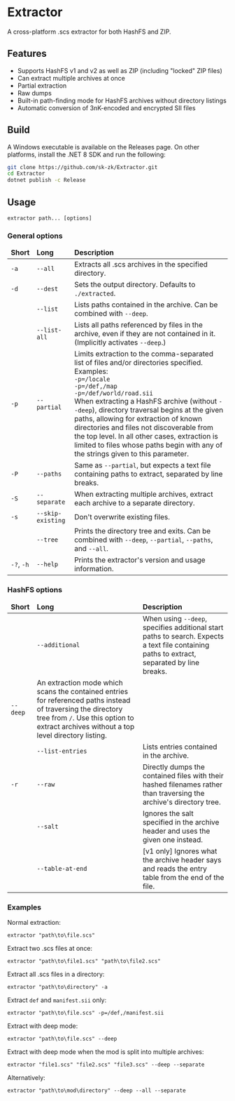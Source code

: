 # Extractor
A cross-platform .scs extractor for both HashFS and ZIP.

## Features
* Supports HashFS v1 and v2 as well as ZIP (including "locked" ZIP files)
* Can extract multiple archives at once
* Partial extraction
* Raw dumps
* Built-in path-finding mode for HashFS archives without directory listings
* Automatic conversion of 3nK-encoded and encrypted SII files

## Build
A Windows executable is available on the Releases page. On other platforms, install the
.NET 8 SDK and run the following:

```sh
git clone https://github.com/sk-zk/Extractor.git
cd Extractor
dotnet publish -c Release
```

## Usage
```
extractor path... [options]
```

### General options
<table>
<thead>
  <tr>
    <td><b>Short</b></td>
    <td><b>Long</b></td>
    <td><b>Description</b></td>
  </tr>
</thead>
<tr>
  <td><code>-a</code></td>
  <td><code>--all</code></td>
  <td>Extracts all .scs archives in the specified directory.</td>
</tr>
<tr>
  <td><code>-d</code></td>
  <td><code>--dest</code></td>
  <td>Sets the output directory. Defaults to <code>./extracted</code>.</td>
</tr>
<tr>
  <td></td>
  <td><code>--list</code></td>
  <td>Lists paths contained in the archive. Can be combined with <code>--deep</code>.</td>
</tr>
<tr>
  <td></td>
  <td><code>--list-all</code></td>
  <td>Lists all paths referenced by files in the archive, even if they are not contained in it.
  (Implicitly activates <code>--deep</code>.)</td>
</tr>
<tr>
  <td><code>-p</code></td>
  <td><code>--partial</code></td>
  <td>Limits extraction to the comma-separated list of files and/or directories specified. Examples:<br>
  <code>-p=/locale</code><br>
  <code>-p=/def,/map</code><br>
  <code>-p=/def/world/road.sii</code><br>
  When extracting a HashFS archive (without <code>--deep</code>), directory traversal begins at the given paths, allowing for
  extraction of known directories and files not discoverable from the top level. In all other cases, extraction is limited to
  files whose paths begin with any of the strings given to this parameter. 
  </td>
</tr>
<tr>
  <td><code>-P</code></td>
  <td><code>--paths</code></td>
  <td>Same as <code>--partial</code>, but expects a text file containing paths to extract, separated by
  line breaks.</td>
</tr>
<tr>
  <td><code>-S</code></td>
  <td><code>--separate</code></td>
  <td>When extracting multiple archives, extract each archive to a separate directory.</td>
</tr>
<tr>
  <td><code>-s</code></td>
  <td><code>--skip-existing</code></td>
  <td>Don't overwrite existing files.</td>
</tr>
<tr>
  <td></td>
  <td><code>--tree</code></td>
  <td>Prints the directory tree and exits. Can be combined with <code>--deep</code>, <code>--partial</code>, 
  <code>--paths</code>, and <code>--all</code>.</td>
</tr>
<tr>
  <td><code>-?</code>, <code>-h</code></td>
  <td><code>--help</code></td>
  <td>Prints the extractor's version and usage information.</td>
</tr>
</table>


### HashFS options
<table>
<thead>
  <tr>
    <td><b>Short</b></td>
    <td><b>Long</b></td>
    <td><b>Description</b></td>
  </tr>
</thead>
<tr>
  <td></td>
  <td><code>--additional</code></td>
  <td>When using <code>--deep</code>, specifies additional start paths to search.
  Expects a text file containing paths to extract, separated by line breaks.</td>
</tr>
<tr>
  <td><code>--deep</code></td>
  <td>An extraction mode which scans the contained entries for referenced paths instead of traversing
  the directory tree from <code>/</code>. Use this option to extract archives without a top level directory listing.</td>
</tr>
<tr>
  <td></td>
  <td><code>--list-entries</code></td>
  <td>Lists entries contained in the archive.</td>
</tr>
<tr>
  <td><code>-r</code></td>
  <td><code>--raw</code></td>
  <td>Directly dumps the contained files with their hashed filenames rather than traversing
  the archive's directory tree.</td>
</tr>
<tr>
  <td></td>
  <td><code>--salt</code></td>
  <td>Ignores the salt specified in the archive header and uses the given one instead.</td>
</tr>
<tr>
  <td></td>
  <td><code>--table-at-end</code></td>
  <td>[v1 only] Ignores what the archive header says and reads the entry table from
  the end of the file.</td>
</tr>
</table>


### Examples
Normal extraction:
```
extractor "path\to\file.scs"
```

Extract two .scs files at once:
```
extractor "path\to\file1.scs" "path\to\file2.scs"
```

Extract all .scs files in a directory:
```
extractor "path\to\directory" -a
```

Extract `def` and `manifest.sii` only:
```
extractor "path\to\file.scs" -p=/def,/manifest.sii
```

Extract with deep mode:
```
extractor "path\to\file.scs" --deep
```

Extract with deep mode when the mod is split into multiple archives:
```
extractor "file1.scs" "file2.scs" "file3.scs" --deep --separate
```

Alternatively:
```
extractor "path\to\mod\directory" --deep --all --separate
```
